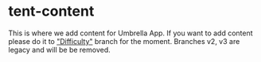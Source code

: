 # tent-content

This is where we add content for Umbrella App. If you want to add content please do it to ["Difficulty"](https://github.com/securityfirst/tent-content/tree/difficulty) branch for the moment. Branches v2, v3 are legacy and will be be removed.
